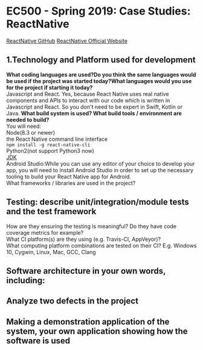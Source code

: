 # EC500 - Spring 2019:  Case Studies: ReactNative 
[ReactNative GitHub](https://github.com/facebook/react-native)
[ReactNative Official Website](https://facebook.github.io/react-native/)
## 1.Technology and Platform used for development
**What coding languages are used?Do you think the same languages would be used if the project was started today?What languages would you use for the project if starting it today?**    
Javascript and React. Yes, because React Native uses real native components and APIs to interact with our code which is written in Javascript and React. So you don't need to be expert in Swift, Kotlin or Java.
**What build system is used? What build tools / environment are needed to build?**  
You will need:  
Node(8.3 or newer)  
the React Native command line interface   
`npm install -g react-native-cli`    
Python2(not support Python3 now)  
[JDK](https://www.oracle.com/technetwork/java/javase/downloads/jdk8-downloads-2133151.html)   
Android Studio:While you can use any editor of your choice to develop your app, you will need to install Android Studio in order to set up the necessary tooling to build your React Native app for Android.  
What frameworks / libraries are used in the project?  

## Testing: describe unit/integration/module tests and the test framework
How are they ensuring the testing is meaningful? Do they have code coverage metrics for example?  
What CI platform(s) are they using (e.g. Travis-CI, AppVeyor)?    
What computing platform combinations are tested on their CI? E.g. Windows 10, Cygwin, Linux, Mac, GCC, Clang
## Software architecture in your own words, including:
## Analyze two defects in the project
## Making a demonstration application of the system, your own application showing how the software is used


